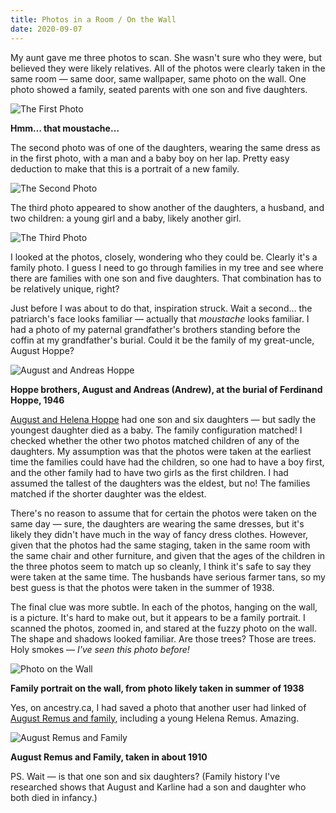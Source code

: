 ```yaml
---
title: Photos in a Room / On the Wall
date: 2020-09-07
---
```


My aunt gave me three photos to scan. She wasn't sure who they were, but believed they were likely relatives. All of the photos were clearly taken in the same room — same door, same wallpaper, same photo on the wall. One photo showed a family, seated parents with one son and five daughters.

![The First Photo](/img/Hoppe_August-family.jpg)<figcaption><strong>Hmm… that moustache…</strong></figcaption>

The second photo was of one of the daughters, wearing the same dress as in the first photo, with a man and a baby boy on her lap. Pretty easy deduction to make that this is a portrait of a new family. 

![The Second Photo](/img/Scherloski_Ludwig+Hoppe_Pauline.jpg)

The third photo appeared to show another of the daughters, a husband, and two children: a young girl and a baby, likely another girl.

![The Third Photo](/img/Kowalke_Gustav+Hoppe_Elsa.jpg)

I looked at the photos, closely, wondering who they could be. Clearly it's a family photo. I guess I need to go through families in my tree and see where there are families with one son and five daughters. That combination has to be relatively unique, right?

Just before I was about to do that, inspiration struck. Wait a second… the patriarch's face looks familiar — actually that *moustache* looks familiar. I had a photo of my paternal grandfather's brothers standing before the coffin at my grandfather's burial. Could it be the family of my great-uncle, August Hoppe?

![August and Andreas Hoppe](/img/hoppe_brothers.jpg)<figcaption><strong>Hoppe brothers, August and Andreas (Andrew), at the burial of Ferdinand Hoppe, 1946</strong></figcaption>

[August and Helena Hoppe](/tree/wc01/wc01_105.html) had one son and six daughters — but sadly the youngest daughter died as a baby. The family configuration matched! I checked whether the other two photos matched children of any of the daughters. My assumption was that the photos were taken at the earliest time the families could have had the children, so one had to have a boy first, and the other family had to have two girls as the first children. I had assumed the tallest of the daughters was the eldest, but no! The families matched if the shorter daughter was the eldest.

There's no reason to assume that for certain the photos were taken on the same day — sure, the daughters are wearing the same dresses, but it's likely they didn't have much in the way of fancy dress clothes. However, given that the photos had the same staging, taken in the same room with the same chair and other furniture, and given that the ages of the children in the three photos seem to match up so cleanly, I think it's safe to say they were taken at the same time. The husbands have serious farmer tans, so my best guess is that the photos were taken in the summer of 1938. 

The final clue was more subtle. In each of the photos, hanging on the wall, is a picture. It's hard to make out, but it appears to be a family portrait. I scanned the photos, zoomed in, and stared at the fuzzy photo on the wall. The shape and shadows looked familiar. Are those trees? Those are trees. Holy smokes — *I've seen this photo before!*

![Photo on the Wall](/img/photo-on-wall.jpg)<figcaption><strong>Family portrait on the wall, from photo likely taken in summer of 1938</strong></figcaption>

Yes, on ancestry.ca, I had saved a photo that another user had linked of [August Remus and family](/tree/wc07/wc07_068.html), including a young Helena Remus. Amazing.

![August Remus and Family](/img/Remus_August-family.jpg)<figcaption><strong>August Remus and Family, taken in about 1910</strong></figcaption>

PS. Wait — is that one son and six daughters? (Family history I've researched shows that August and Karline had a son and daughter who both died in infancy.)
